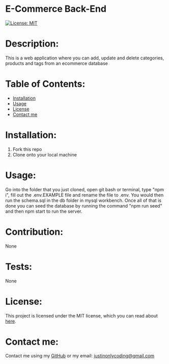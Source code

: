 # E-Commerce Back-End

[![License: MIT](https://img.shields.io/badge/License-MIT-yellow.svg)](https://opensource.org/licenses/MIT)

# Description:

This is a web application where you can add, update and delete categories, products and tags from an ecommerce database

# Table of Contents:

- [Installation](#installation)
- [Usage](#usage)
- [License](#license)
- [Contact me](#contact-me)

# Installation:

1. Fork this repo
2. Clone onto your local machine

# Usage:

Go into the folder that you just cloned, open git bash or terminal, type "npm i", fill out the .env.EXAMPLE file and rename the file to .env. You would then run the schema.sql in the db folder in mysql workbench. Once all of that is done you can seed the database by running the command "npm run seed" and then npm start to run the server.

# Contribution:

None

# Tests:

None

# License:

This project is licensed under the MIT license, which you can read about [here](https://opensource.org/licenses/MIT).

# Contact me:

Contact me using my [GitHub](https://github.com/Justinean) or my email: justinonlycoding@gmail.com
